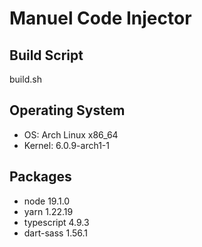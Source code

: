 # Manuel Code Injector

## Build Script

build.sh

## Operating System

- OS: Arch Linux x86_64
- Kernel: 6.0.9-arch1-1

## Packages

- node 19.1.0
- yarn 1.22.19
- typescript 4.9.3
- dart-sass 1.56.1
